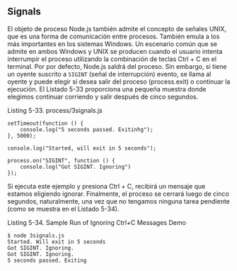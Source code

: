 ## Signals

El objeto de proceso Node.js también admite el concepto de señales UNIX, que 
es una forma de comunicación entre procesos.
También emula a los más importantes en los sistemas Windows. 
Un escenario común que se admite en ambos
Windows y UNIX se producen cuando el usuario intenta interrumpir 
el proceso utilizando la combinación de teclas Ctrl + C en el terminal. Por
por defecto, Node.js saldrá del proceso. Sin embargo, si tiene 
un oyente suscrito a `SIGINT` (señal de interrupción)
evento, se llama al oyente y puede elegir si desea salir del 
proceso (process.exit) o ​​continuar la ejecución.
El Listado 5-33 proporciona una pequeña muestra donde elegimos 
continuar corriendo y salir después de cinco segundos.


Listing 5-33. process/3signals.js
```
setTimeout(function () {
    console.log("5 seconds passed. Exitinhg");
}, 5000);

console.log("Started, will exit in 5 seconds");

process.on("SIGINT", function () {
    console.log("Got SIGINT. Ignoring")
});
```

Si ejecuta este ejemplo y presiona Ctrl + C, 
recibirá un mensaje que estamos eligiendo ignorar. Finalmente,
el proceso se cerrará luego de cinco segundos, 
naturalmente, una vez que no tengamos ninguna tarea pendiente 
(como se muestra en el Listado 5-34).

Listing 5-34. Sample Run of Ignoring Ctrl+C Messages Demo

```
$ node 3signals.js
Started. Will exit in 5 seconds
Got SIGINT. Ignoring.
Got SIGINT. Ignoring.
5 seconds passed. Exiting
```

